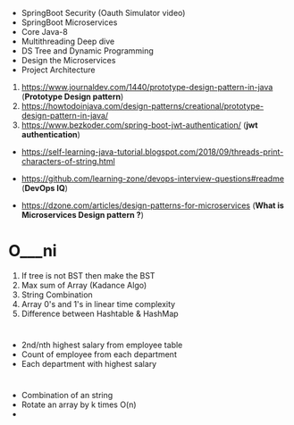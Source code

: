 - SpringBoot Security (Oauth Simulator video)
- SpringBoot Microservices
- Core Java-8
- Multithreading Deep dive
- DS Tree and Dynamic Programming
- Design the Microservices
- Project Architecture


1. https://www.journaldev.com/1440/prototype-design-pattern-in-java (**Prototype Design pattern**)
2. https://howtodoinjava.com/design-patterns/creational/prototype-design-pattern-in-java/
3. https://www.bezkoder.com/spring-boot-jwt-authentication/   (**jwt authentication**)

- https://self-learning-java-tutorial.blogspot.com/2018/09/threads-print-characters-of-string.html

- https://github.com/learning-zone/devops-interview-questions#readme (**DevOps IQ**)

- https://dzone.com/articles/design-patterns-for-microservices (**What is Microservices Design pattern ?**)

# O___ni

1. If tree is not BST then make the BST 
2. Max sum of Array (Kadance Algo)
3. String Combination
4. Array 0's and 1's in linear time complexity
5. Difference between Hashtable & HashMap

# 

- 2nd/nth highest salary from employee table
- Count of employee from each department
- Each department with highest salary

# 

- Combination of an string
- Rotate an array by k times O(n)
- 
